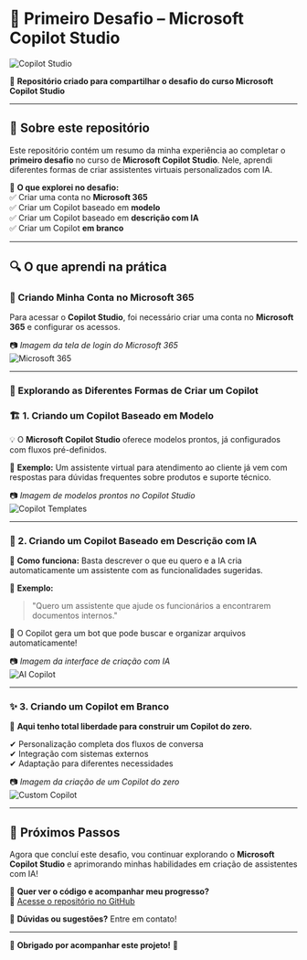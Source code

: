 # 🚀 Primeiro Desafio – Microsoft Copilot Studio  

![Copilot Studio](https://upload.wikimedia.org/wikipedia/commons/e/eb/Microsoft_365_Copilot_Icon.svg)  

🔹 **Repositório criado para compartilhar o desafio do curso Microsoft Copilot Studio**  

---

## 🎯 Sobre este repositório  
Este repositório contém um resumo da minha experiência ao completar o **primeiro desafio** no curso de **Microsoft Copilot Studio**. Nele, aprendi diferentes formas de criar assistentes virtuais personalizados com IA.  

📌 **O que explorei no desafio:**  
✅ Criar uma conta no **Microsoft 365**  
✅ Criar um Copilot baseado em **modelo**  
✅ Criar um Copilot baseado em **descrição com IA**  
✅ Criar um Copilot **em branco**  

---

## 🔍 O que aprendi na prática  

### 🔹 Criando Minha Conta no Microsoft 365  
Para acessar o **Copilot Studio**, foi necessário criar uma conta no **Microsoft 365** e configurar os acessos.  

📷 _Imagem da tela de login do Microsoft 365_  
![Microsoft 365](https://upload.wikimedia.org/wikipedia/commons/4/40/Microsoft_365_%282022%29.svg)  

---

### 🔹 Explorando as Diferentes Formas de Criar um Copilot  

### 🏗️ 1. Criando um Copilot Baseado em Modelo  
💡 O **Microsoft Copilot Studio** oferece modelos prontos, já configurados com fluxos pré-definidos.  

📌 **Exemplo:** Um assistente virtual para atendimento ao cliente já vem com respostas para dúvidas frequentes sobre produtos e suporte técnico.  

📷 _Imagem de modelos prontos no Copilot Studio_  
![Copilot Templates](https://via.placeholder.com/600x300?text=Imagem+do+Copilot+Studio)  

---

### 🤖 2. Criando um Copilot Baseado em Descrição com IA  
📌 **Como funciona:** Basta descrever o que eu quero e a IA cria automaticamente um assistente com as funcionalidades sugeridas.  

📌 **Exemplo:**  
> "Quero um assistente que ajude os funcionários a encontrarem documentos internos."  

🎯 O Copilot gera um bot que pode buscar e organizar arquivos automaticamente!  

📷 _Imagem da interface de criação com IA_  
![AI Copilot](https://via.placeholder.com/600x300?text=Imagem+da+Criação+com+IA)  

---

### ✨ 3. Criando um Copilot em Branco  
📌 **Aqui tenho total liberdade para construir um Copilot do zero.**  

✔ Personalização completa dos fluxos de conversa  
✔ Integração com sistemas externos  
✔ Adaptação para diferentes necessidades  

📷 _Imagem da criação de um Copilot do zero_  
![Custom Copilot](https://via.placeholder.com/600x300?text=Copilot+em+Branco)  

---

## 📌 Próximos Passos  
Agora que concluí este desafio, vou continuar explorando o **Microsoft Copilot Studio** e aprimorando minhas habilidades em criação de assistentes com IA!  

📂 **Quer ver o código e acompanhar meu progresso?**  
🔗 [Acesse o repositório no GitHub](https://github.com/seu-usuario/copilot-studio-desafio-1)  

📧 **Dúvidas ou sugestões?** Entre em contato!  

---

🎉 **Obrigado por acompanhar este projeto!** 🚀  

